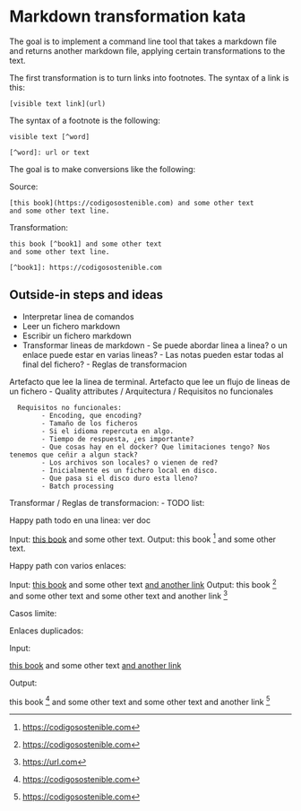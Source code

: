 # Markdown transformation kata

The goal is to implement a command line tool that takes a markdown file and returns another markdown file, applying certain transformations to the text.

The first transformation is to turn links into footnotes. The syntax of a link is this:

```
[visible text link](url)
```

The syntax of a footnote is the following:

```
visible text [^word]

[^word]: url or text 
```

The goal is to make conversions like the following:

Source:

```
[this book](https://codigosostenible.com) and some other text
and some other text line.
```

Transformation:

```
this book [^book1] and some other text 
and some other text line.

[^book1]: https://codigosostenible.com
```

## Outside-in steps and ideas

- Interpretar linea de comandos
- Leer un fichero markdown
- Escribir un fichero markdown
- Transformar lineas de markdown
      - Se puede abordar linea a linea? o un enlace puede estar en varias lineas?
      - Las notas pueden estar todas al final del fichero?
      - Reglas de transformacion

Artefacto que lee la linea de terminal.
Artefacto que lee un flujo de lineas de un fichero - Quality attributes / Arquitectura / Requisitos no funcionales

      Requisitos no funcionales:
            - Encoding, que encoding?
            - Tamaño de los ficheros
            - Si el idioma repercuta en algo.
            - Tiempo de respuesta, ¿es importante?
            - Que cosas hay en el docker? Que limitaciones tengo? Nos tenemos que ceñir a algun stack?
            - Los archivos son locales? o vienen de red?
            - Inicialmente es un fichero local en disco.
            - Que pasa si el disco duro esta lleno?
            - Batch processing


 Transformar / Reglas de transformacion:  - TODO list:

Happy path todo en una linea: ver doc

Input:
[this book](https://codigosostenible.com) and some other text.
Output:
this book [^anchor1] and some other text.

[^anchor1]: https://codigosostenible.com

Happy path con varios enlaces:

Input:
[this book](https://codigosostenible.com) and some other text [and another link](http://url.com)
Output:
this book [^anchor1] and some other text and some other text and another link [^anchor2]

[^anchor1]: https://codigosostenible.com
[^anchor2]: https://url.com

Casos limite:

Enlaces duplicados:

Input:

[this book](https://codigosostenible.com) and some other text [and another link](https://codigosostenible.com)

Output:

this book [^anchor1] and some other text and some other text and another link [^anchor1]

[^anchor1]: https://codigosostenible.com
